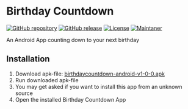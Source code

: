 # Birthday Countdown
[![GitHub repository](https://img.shields.io/badge/GitHub-DrMaxNix/birthdaycountdown-lightgrey)](https://github.com/DrMaxNix/birthdaycountdown)
[![GitHub release](https://img.shields.io/badge/release-v1.0.0-orange)](https://github.com/DrMaxNix/birthdaycountdown/releases/tag/v1.0.0)
[![License](https://img.shields.io/badge/license-MIT-green)](https://github.com/DrMaxNix/birthdaycountdown/blob/main/LICENSE)
[![Maintaner](https://img.shields.io/badge/maintainer-DrMaxNix-blue)](https://www.drmaxnix.de)

An Android App counting down to your next birthday





## Installation
1. Download apk-file: [birthdaycountdown-android-v1-0-0.apk](https://github.com/DrMaxNix/birthdaycountdown/releases/download/v1.0.0/birthdaycountdown-android-v1-0-0.apk "Android APK v1.0.0")
2. Run downloaded apk-file
3. You may get asked if you want to install this app from an unknown source
4. Open the installed Birthday Countdown App
